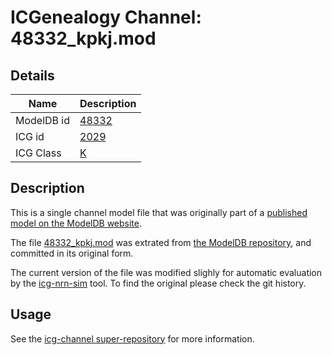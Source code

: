 # ICGenealogy Channel: 48332\_kpkj.mod

## Details

Name | Description
---- | -----------
ModelDB id | [48332](http://senselab.med.yale.edu/ModelDB/ShowModel.cshtml?model=48332)
ICG id | [2029](http://icg.neurotheory.ox.ac.uk/channels/1/2029)
ICG Class | [K](http://icg.neurotheory.ox.ac.uk/channels/1)

## Description

This is a single channel model file that was originally part of a [published model on the ModelDB website](http://senselab.med.yale.edu/mModelDB/ShowModel.cshtml?model=48332).


The file [48332\_kpkj.mod](48332_kpkj.mod) was extrated from [the ModelDB repository](http://senselab.med.yale.edu/ModelDB/ShowModel.cshtml?model=48332), and committed in its original form.

The current version of the file was modified slighly for automatic evaluation by the [icg-nrn-sim](https://github.com/icgenealogy/icg-nrn-sim) tool. To find the original please check the git history.


## Usage

See the [icg-channel super-repository](https://github.com/icgenealogy/icg-channels) for more information.